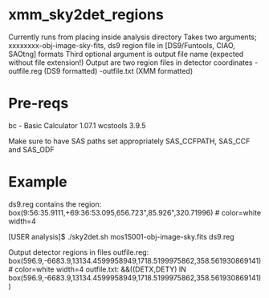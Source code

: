 # xmm_sky2det_regions

Currently runs from placing inside analysis directory
Takes two arguments; xxxxxxxx-obj-image-sky-fits, ds9 region file in [DS9/Funtools, CIAO, SAOtng] formats
Third optional argument is output file name (expected without file extension!)
Output are two region files in detector coordinates
  -outfile.reg (DS9 formatted)
  -outfile.txt (XMM formatted)

# Pre-reqs
bc - Basic Calculator 1.07.1
wcstools 3.9.5

Make sure to have SAS paths set appropriately
SAS_CCFPATH, SAS_CCF and SAS_ODF

# Example

ds9.reg contains the region:
 box(9:56:35.9111,+69:36:53.095,656.723",85.926",320.71996) # color=white width=4

[USER analysis]$ ./sky2det.sh mos1S001-obj-image-sky.fits ds9.reg

Output detector regions in files
 outfile.reg:
  box(596.9,-6683.9,13134.4599958949,1718.5199975862,358.561930869141) # color=white width=4
 outfile.txt:
  &&((DETX,DETY) IN box(596.9,-6683.9,13134.4599958949,1718.5199975862,358.561930869141))
